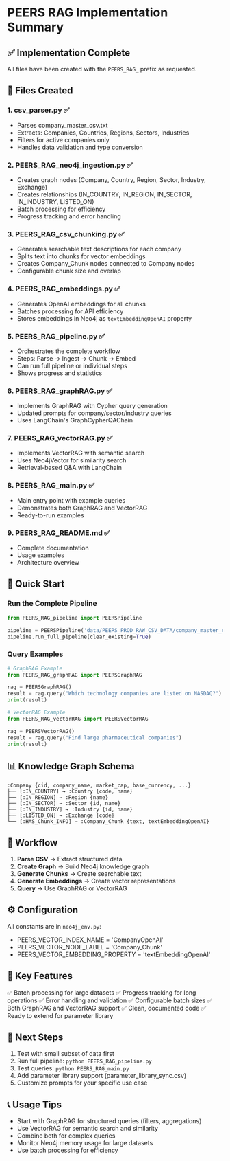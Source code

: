 # PEERS RAG Implementation Summary

## ✅ Implementation Complete

All files have been created with the `PEERS_RAG_` prefix as requested.

## 📁 Files Created

### 1. **csv_parser.py** ✅
- Parses company_master_csv.txt
- Extracts: Companies, Countries, Regions, Sectors, Industries
- Filters for active companies only
- Handles data validation and type conversion

### 2. **PEERS_RAG_neo4j_ingestion.py** ✅
- Creates graph nodes (Company, Country, Region, Sector, Industry, Exchange)
- Creates relationships (IN_COUNTRY, IN_REGION, IN_SECTOR, IN_INDUSTRY, LISTED_ON)
- Batch processing for efficiency
- Progress tracking and error handling

### 3. **PEERS_RAG_csv_chunking.py** ✅
- Generates searchable text descriptions for each company
- Splits text into chunks for vector embeddings
- Creates Company_Chunk nodes connected to Company nodes
- Configurable chunk size and overlap

### 4. **PEERS_RAG_embeddings.py** ✅
- Generates OpenAI embeddings for all chunks
- Batches processing for API efficiency
- Stores embeddings in Neo4j as `textEmbeddingOpenAI` property

### 5. **PEERS_RAG_pipeline.py** ✅
- Orchestrates the complete workflow
- Steps: Parse → Ingest → Chunk → Embed
- Can run full pipeline or individual steps
- Shows progress and statistics

### 6. **PEERS_RAG_graphRAG.py** ✅
- Implements GraphRAG with Cypher query generation
- Updated prompts for company/sector/industry queries
- Uses LangChain's GraphCypherQAChain

### 7. **PEERS_RAG_vectorRAG.py** ✅
- Implements VectorRAG with semantic search
- Uses Neo4jVector for similarity search
- Retrieval-based Q&A with LangChain

### 8. **PEERS_RAG_main.py** ✅
- Main entry point with example queries
- Demonstrates both GraphRAG and VectorRAG
- Ready-to-run examples

### 9. **PEERS_RAG_README.md** ✅
- Complete documentation
- Usage examples
- Architecture overview

## 🚀 Quick Start

### Run the Complete Pipeline

```python
from PEERS_RAG_pipeline import PEERSPipeline

pipeline = PEERSPipeline('data/PEERS_PROD_RAW_CSV_DATA/company_master_csv.txt')
pipeline.run_full_pipeline(clear_existing=True)
```

### Query Examples

```python
# GraphRAG Example
from PEERS_RAG_graphRAG import PEERSGraphRAG

rag = PEERSGraphRAG()
result = rag.query("Which technology companies are listed on NASDAQ?")
print(result)

# VectorRAG Example
from PEERS_RAG_vectorRAG import PEERSVectorRAG

rag = PEERSVectorRAG()
result = rag.query("Find large pharmaceutical companies")
print(result)
```

## 📊 Knowledge Graph Schema

```
:Company {cid, company_name, market_cap, base_currency, ...}
├── [:IN_COUNTRY] → :Country {code, name}
├── [:IN_REGION] → :Region {name}
├── [:IN_SECTOR] → :Sector {id, name}
├── [:IN_INDUSTRY] → :Industry {id, name}
├── [:LISTED_ON] → :Exchange {code}
└── [:HAS_Chunk_INFO] → :Company_Chunk {text, textEmbeddingOpenAI}
```

## 🔄 Workflow

1. **Parse CSV** → Extract structured data
2. **Create Graph** → Build Neo4j knowledge graph
3. **Generate Chunks** → Create searchable text
4. **Generate Embeddings** → Create vector representations
5. **Query** → Use GraphRAG or VectorRAG

## ⚙️ Configuration

All constants are in `neo4j_env.py`:
- PEERS_VECTOR_INDEX_NAME = 'CompanyOpenAI'
- PEERS_VECTOR_NODE_LABEL = 'Company_Chunk'
- PEERS_VECTOR_EMBEDDING_PROPERTY = 'textEmbeddingOpenAI'

## 📝 Key Features

✅ Batch processing for large datasets
✅ Progress tracking for long operations
✅ Error handling and validation
✅ Configurable batch sizes
✅ Both GraphRAG and VectorRAG support
✅ Clean, documented code
✅ Ready to extend for parameter library

## 🎯 Next Steps

1. Test with small subset of data first
2. Run full pipeline: `python PEERS_RAG_pipeline.py`
3. Test queries: `python PEERS_RAG_main.py`
4. Add parameter library support (parameter_library_sync.csv)
5. Customize prompts for your specific use case

## 📞 Usage Tips

- Start with GraphRAG for structured queries (filters, aggregations)
- Use VectorRAG for semantic search and similarity
- Combine both for complex queries
- Monitor Neo4j memory usage for large datasets
- Use batch processing for efficiency

